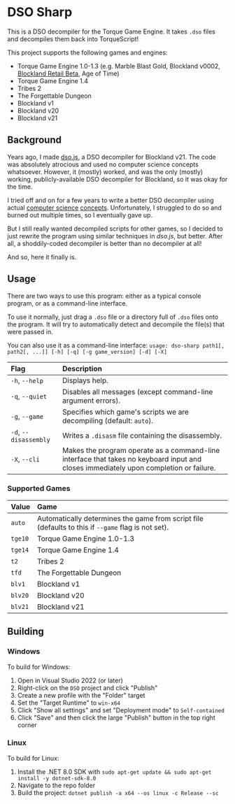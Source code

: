 # DSO Sharp

This is a DSO decompiler for the Torque Game Engine. It takes `.dso` files and decompiles them back into TorqueScript!

This project supports the following games and engines:

* Torque Game Engine 1.0-1.3 (e.g. Marble Blast Gold, Blockland v0002, [Blockland Retail Beta](https://bl.kenko.dev/Versions/Retail%20Beta), Age of Time)
* Torque Game Engine 1.4
* Tribes 2
* The Forgettable Dungeon
* Blockland v1
* Blockland v20
* Blockland v21


## Background

Years ago, I made [dso.js](https://github.com/Elletra/dso.js), a DSO decompiler for Blockland v21. The code was absolutely atrocious and used no computer science concepts whatsoever. However, it (mostly) worked, and was the only (mostly) working, publicly-available DSO decompiler for Blockland, so it was okay for the time.

I tried off and on for a few years to write a better DSO decompiler using actual [computer science](https://www.cs.tufts.edu/comp/150FP/archive/keith-cooper/dom14.pdf) [concepts](https://www.usenix.org/system/files/conference/usenixsecurity13/sec13-paper_schwartz.pdf). Unfortunately, I struggled to do so and burned out multiple times, so I eventually gave up.

But I still really wanted decompiled scripts for other games, so I decided to just rewrite the program using similar techniques in _dso.js_, but better. After all, a shoddily-coded decompiler is better than no decompiler at all!

And so, here it finally is.


## Usage

There are two ways to use this program: either as a typical console program, or as a command-line interface.

To use it normally, just drag a `.dso` file or a directory full of `.dso` files onto the program. It will try to automatically detect and decompile the file(s) that were passed in.

You can also use it as a command-line interface: `usage: dso-sharp path1[, path2[, ...]] [-h] [-q] [-g game_version] [-d] [-X]`


| Flag                   |   Description  |
|:-----------------------|:---------------|
| `-h`, `--help`         | Displays help. |
| `-q`, `--quiet`        | Disables all messages (except command-line argument errors). |
| `-g`, `--game`         | Specifies which game's scripts we are decompiling (default: `auto`). |
| `-d`, `--disassembly`  | Writes a `.disasm` file containing the disassembly. |
| `-X`, `--cli`          | Makes the program operate as a command-line interface that takes no keyboard input and closes immediately upon completion or failure. |


### Supported Games

| Value    | Game |
|:---------|:-----|
| `auto`   | Automatically determines the game from script file (defaults to this if `--game` flag is not set). |
| `tge10`  | Torque Game Engine 1.0-1.3 |
| `tge14`  | Torque Game Engine 1.4 |
| `t2`     | Tribes 2 |
| `tfd`    | The Forgettable Dungeon |
| `blv1`   | Blockland v1 |
| `blv20`  | Blockland v20 |
| `blv21`  | Blockland v21 |


## Building

### Windows

To build for Windows:

1. Open in Visual Studio 2022 (or later)
2. Right-click on the `DSO` project and click "Publish"
3. Create a new profile with the "Folder" target
4. Set the "Target Runtime" to `win-x64`
5. Click "Show all settings" and set "Deployment mode" to `Self-contained`
6. Click "Save" and then click the large "Publish" button in the top right corner

### Linux

To build for Linux:

1. Install the .NET 8.0 SDK with `sudo apt-get update && sudo apt-get install -y dotnet-sdk-8.0`
2. Navigate to the repo folder
3. Build the project: `dotnet publish -a x64 --os linux -c Release --sc`
